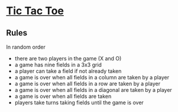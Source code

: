 # [Tic Tac Toe](https://kata-log.rocks/tic-tac-toe-kata)

## Rules

In random order

- there are two players in the game (X and O)
- a game has nine fields in a 3x3 grid
- a player can take a field if not already taken
- a game is over when all fields in a column are taken by a player
- a game is over when all fields in a row are taken by a player
- a game is over when all fields in a diagonal are taken by a player
- a game is over when all fields are taken
- players take turns taking fields until the game is over

